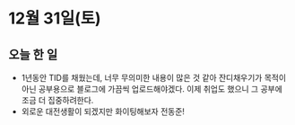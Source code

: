 # 12월 31일(토)

## 오늘 한 일

* 1년동안 TID를 채웠는데, 너무 무의미한 내용이 많은 것 같아 잔디채우기가 목적이 아닌 공부용으로 블로그에 가끔씩 업로드해야겠다. 이제 취업도 했으니 그 공부에 조금 더 집중하려한다.
* 외로운 대전생활이 되겠지만 화이팅해보자 전동준!


